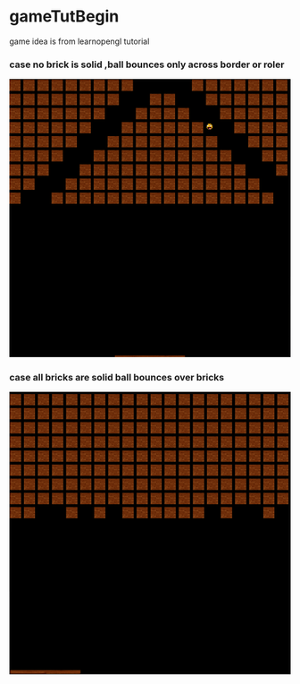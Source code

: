 # gameTutBegin
game idea is from learnopengl tutorial

### case no brick is solid ,ball bounces only across border or roler

![game screenshot 1](/asteroid/2dgamescshoot.PNG)

### case all bricks are solid ball bounces over bricks
![game screenshot 1](/asteroid/2dgame2.PNG)
